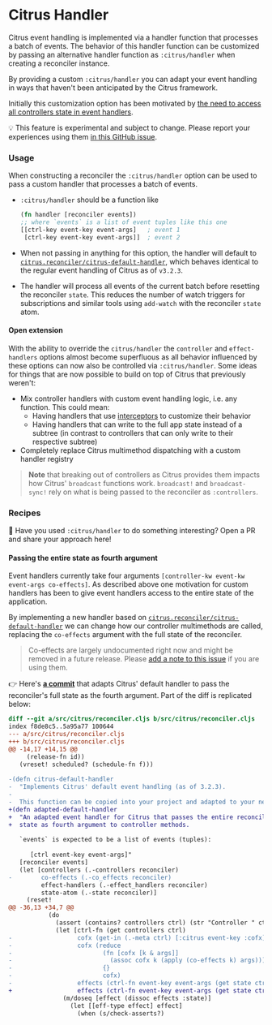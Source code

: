 # Citrus Handler

Citrus event handling is implemented via a handler function that processes
a batch of events. The behavior of this handler function can be customized
by passing an alternative handler function as `:citrus/handler` when creating
a reconciler instance.

By providing a custom `:citrus/handler` you can adapt your event handling
in ways that haven't been anticipated by the Citrus framework.

Initially this customization option has been motivated by [the need to access
all controllers state in event handlers](https://github.com/clj-commons/citrus/issues/50).

:bulb: This feature is experimental and subject to change. Please report your
experiences using them [in this GitHub issue](https://github.com/clj-commons/citrus/issues/50).

### Usage

When constructing a reconciler the `:citrus/handler` option can be used to
pass a custom handler that processes a batch of events.

- `:citrus/handler` should be a function like
  ```clj
  (fn handler [reconciler events])
  ;; where `events` is a list of event tuples like this one
  [[ctrl-key event-key event-args]   ; event 1
   [ctrl-key event-key event-args]]  ; event 2
  ```

- When not passing in anything for this option, the handler will default to
  [`citrus.reconciler/citrus-default-handler`](https://github.com/clj-commons/citrus/blob/220d6608c62e5deb91f0efb3ea37a6e435807148/src/citrus/reconciler.cljs#L17-L55), which behaves identical to the
  regular event handling of Citrus as of `v3.2.3`.
- The handler will process all events of the current batch before
  resetting the reconciler `state`. This reduces the number of watch triggers
  for subscriptions and similar tools using `add-watch` with the reconciler
  `state` atom.

#### Open extension

With the ability to override the `citrus/handler` the `controller` and
`effect-handlers` options almost become superfluous as all behavior influenced
by these options can now also be controlled via `:citrus/handler`. Some ideas
for things that are now possible to build on top of Citrus that previously
weren't:

- Mix controller handlers with custom event handling logic, i.e. any function. This could mean:
  - Having handlers that use [interceptors](https://github.com/metosin/sieppari) to customize their behavior
  - Having handlers that can write to the full app state instead of a subtree (in contrast to controllers that can only write to their respective subtree)
- Completely replace Citrus multimethod dispatching with a custom handler registry

> **Note** that breaking out of controllers as Citrus provides them impacts how
> Citrus' `broadcast` functions work. `broadcast!` and `broadcast-sync!` rely
> on what is being passed to the reconciler as `:controllers`.

### Recipes

:wave: Have you used `:citrus/handler` to do something interesting? Open a PR and share your approach here!

#### Passing the entire state as fourth argument

Event handlers currently take four arguments `[controller-kw event-kw
event-args co-effects]`. As described above one motivation for custom handlers
has been to give event handlers access to the entire state of the application.

By implementing a new handler based on [`citrus.reconciler/citrus-default-handler`](https://github.com/clj-commons/citrus/blob/220d6608c62e5deb91f0efb3ea37a6e435807148/src/citrus/reconciler.cljs#L17-L55) we can change how our controller multimethods are called, replacing the `co-effects` argument with the full state of the reconciler.

> Co-effects are largely undocumented right now and might be removed in a
> future release. Please [add a note to this
> issue](https://github.com/clj-commons/citrus/issues/51) if you are using
> them.

:point_right: Here's [**a commit**](https://github.com/clj-commons/citrus/commit/a620e8e77a62b16a9d6006600cccd02dda82c046) that adapts Citrus' default handler to pass the reconciler's full state as the fourth argument. Part of the diff is replicated below:

```diff
diff --git a/src/citrus/reconciler.cljs b/src/citrus/reconciler.cljs
index f8de8c5..5a95a77 100644
--- a/src/citrus/reconciler.cljs
+++ b/src/citrus/reconciler.cljs
@@ -14,17 +14,15 @@
     (release-fn id))
   (vreset! scheduled? (schedule-fn f)))
 
-(defn citrus-default-handler
-  "Implements Citrus' default event handling (as of 3.2.3).
-
-  This function can be copied into your project and adapted to your needs.
+(defn adapted-default-handler
+  "An adapted event handler for Citrus that passes the entire reconciler
+  state as fourth argument to controller methods.
 
   `events` is expected to be a list of events (tuples):
 
      [ctrl event-key event-args]"
   [reconciler events]
   (let [controllers (.-controllers reconciler)
-        co-effects (.-co_effects reconciler)
         effect-handlers (.-effect_handlers reconciler)
         state-atom (.-state reconciler)]
     (reset!
@@ -36,13 +34,7 @@
           (do
             (assert (contains? controllers ctrl) (str "Controller " ctrl " is not found"))
             (let [ctrl-fn (get controllers ctrl)
-                  cofx (get-in (.-meta ctrl) [:citrus event-key :cofx])
-                  cofx (reduce
-                         (fn [cofx [k & args]]
-                           (assoc cofx k (apply (co-effects k) args)))
-                         {}
-                         cofx)
-                  effects (ctrl-fn event-key event-args (get state ctrl) cofx)]
+                  effects (ctrl-fn event-key event-args (get state ctrl) state)]
               (m/doseq [effect (dissoc effects :state)]
                 (let [[eff-type effect] effect]
                   (when (s/check-asserts?)
```
